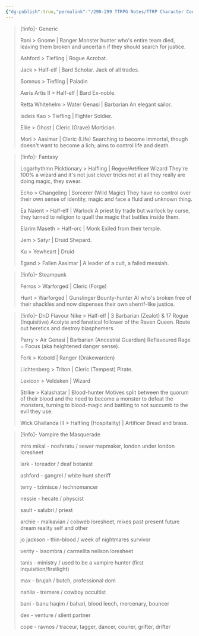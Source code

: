 ```yaml
---
{"dg-publish":true,"permalink":"/290-299 TTRPG Notes/TTRP Character Concepts/"}
---
```



> [!info]- Generic
> 
> Rani > Gnome | Ranger
> Monster hunter who's entire team died, leaving them broken and uncertain if they should search for justice.
> 
> Ashford > Tiefling | Rogue
> Acrobat.
> 
> Jack > Half-elf | Bard
> Scholar. Jack of all trades.
> 
> Somnus > Tiefling | Paladin
> 
> Aeris Artis II > Half-elf | Bard
> Ex-noble.
> 
> Retta Whitehelm > Water Genasi | Barbarian
> An elegant sailor.
> 
> Iadeis Kao > Tiefling | Fighter
> Soldier.
> 
> Ellie > Ghost | Cleric (Grave)
> Mortician.
> 
> Mori > Aasimar | Cleric (Life)
> Searching to become immortal, though doesn't want to become a lich; aims to control life and death.

> [!info]- Fantasy
> 
> Logarhythmn Picktionary > Halfling | ~~Rogue/Artificer~~ Wizard
> They're 100% a wizard and it's not just clever tricks not at all they really are doing magic, they swear.
> 
> Echo > Changeling | Sorcerer (Wild Magic)
> They have no control over their own sense of identity, magic and face a fluid and unknown thing.
> 
> Ea Naient > Half-elf | Warlock
> A priest by trade but warlock by curse, they turned to religion to quell the magic that battles inside them.
> 
> Elarim Maseth > Half-orc | Monk
> Exiled from their temple.
> 
> Jem > Satyr | Druid
> Shepard.
> 
> Ku > Yewheart | Druid
> 
> Egand > Fallen Aasimar |
> A leader of a cult, a failed messiah.

> [!info]- Steampunk
> 
> Ferros > Warforged | Cleric (Forge)
> 
> Hunt > Warforged | Gunslinger
> Bounty-hunter AI who's broken free of their shackles and now dispenses their own sherrif-like justice.

> [!info]- DnD Flavour
> Nike > Half-elf | 3 Barbarian (Zealot) & 17 Rogue (Inquisitive)
> Acolyte and fanatical follower of the Raven Queen. Route out heretics and destroy blasphemers.
> 
> Parry > Air Genasi | Barbarian (Ancestral Guardian)
> Reflavoured Rage = Focus (aka heightened danger sense).
> 
> Fork > Kobold | Ranger (Drakewarden)
> 
> Lichtenberg > Triton | Cleric (Tempest)
> Pirate.
> 
> Lexicon > Veldaken | Wizard
> 
> Strike > Kalashatar | Blood-hunter
> Motives split between the quorum of their blood and the need to become a monster to defeat the monsters, turning to blood-magic and battling to not succumb to the evil they use.
> 
> Wick Ghallanda III > Halfling (Hospitality) | Artificer
> Bread and brass.

> [!info]- Vampire the Masquerade
> 
> miro mikal - nosferatu / sewer mapmaker, london under london loresheet
> 
> lark - toreador / deaf botanist
> 
> ashford - gangrel / white hunt sheriff
> 
> terry - tzimisce / technomancer
> 
> nessie - hecate / physcist
> 
> sault - salubri / priest
> 
> archie - malkavian / cobweb loresheet, mixes past present future dream reality self and other
> 
> jo jackson - thin-blood / week of nightmares survivor
> 
> verity - lasombra / carmelita neilson loresheet
> 
> tanis - ministry / used to be a vampire hunter (first inquisition/firstlight)
> 
> max - brujah / butch, professional dom
> 
> nahlia - tremere / cowboy occultist
> 
> bani - banu haqim / bahari, blood leech, mercenary, bouncer
> 
> dex - venture / silent partner 
> 
> cope - ravnos / traceur, tagger, dancer, courier, grifter, drifter
